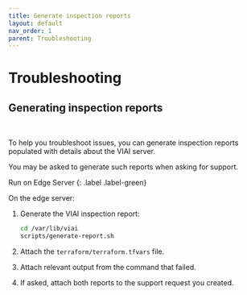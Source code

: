 ```yaml
---
title: Generate inspection reports
layout: default
nav_order: 1
parent: Troubleshooting
---
```

# Troubleshooting

## Generating inspection reports

<br>

To help you troubleshoot issues, you can generate inspection reports populated with details about the VIAI server.

You may be asked to generate such reports when asking for support.

Run on Edge Server
{: .label .label-green}

On the edge server:

1. Generate the VIAI inspection report:

    ```bash
    cd /var/lib/viai
    scripts/generate-report.sh
    ```

2. Attach the `terraform/terraform.tfvars` file.

3. Attach relevant output from the command that failed.

4. If asked, attach both reports to the support request you created.

